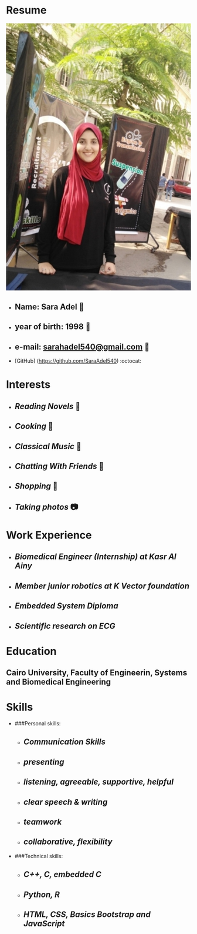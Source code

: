 # Resume

![SaRa](/images/member4.jpg)

* ## Name: **Sara Adel** :girl:
* ## year of birth: **1998** :sunflower:
* ## e-mail: sarahadel540@gmail.com :email:
* [GitHub] (https://github.com/SaraAdel540) :octocat:

# Interests

* ## *Reading Novels* :book:
* ## *Cooking* :doughnut:
* ## *Classical Music* :violin:
* ## *Chatting With Friends* :purple_heart:
* ## *Shopping* :dress:
* ## *Taking photos* :camera:

# Work Experience

* ## *Biomedical Engineer (Internship) at Kasr Al Ainy*
* ## *Member junior robotics at K Vector foundation*
* ## *Embedded System Diploma*
* ## *Scientific research on ECG*

# Education

## **Cairo University**, Faculty of Engineerin, Systems and Biomedical Engineering

# Skills
 * ###Personal skills:
    * ## *Communication Skills*
    * ## *presenting* 
    * ## *listening, agreeable, supportive, helpful*
    * ## *clear speech & writing*
    * ## *teamwork*
    * ## *collaborative, flexibility*

 * ###Technical skills:
    * ## *C++, C, embedded C*
    * ## *Python, R*
    * ## *HTML, CSS, Basics Bootstrap and JavaScript*  
